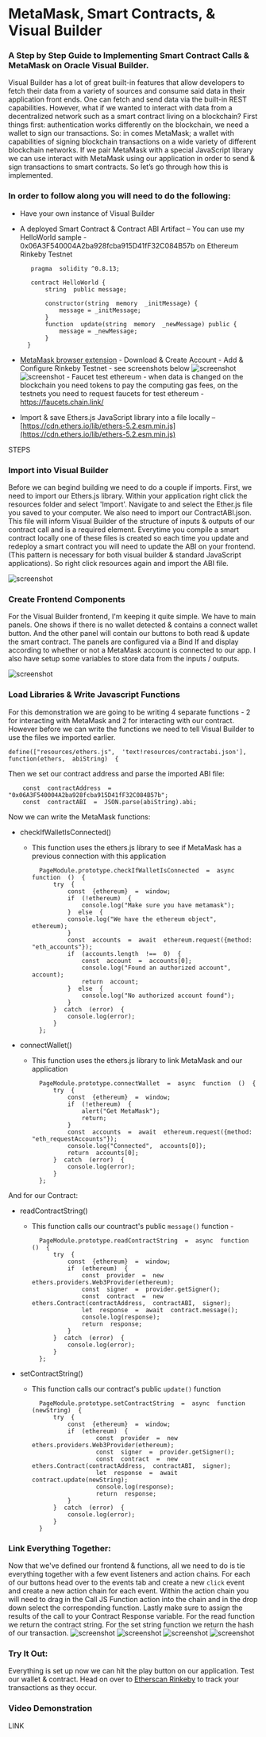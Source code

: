 # MetaMask, Smart Contracts, & Visual Builder

### A Step by Step Guide to Implementing Smart Contract Calls & MetaMask on Oracle Visual Builder.

Visual Builder has a lot of great built-in features that allow developers to fetch their data from a variety of sources and consume said data in their application front ends. One can fetch and send data via the built-in REST capabilities. However, what if we wanted to interact with data from a decentralized network such as a smart contract living on a blockchain? First things first: authentication works differently on the blockchain, we need a wallet to sign our transactions. So: in comes MetaMask; a wallet with capabilities of signing blockchain transactions on a wide variety of different blockchain networks. If we pair MetaMask with a special JavaScript library we can use interact with MetaMask using our application in order to send & sign transactions to smart contracts. So let’s go through how this is implemented.

### In order to follow along you will need to do the following:

- Have your own instance of Visual Builder

- A deployed Smart Contract & Contract ABI Artifact – You can use my HelloWorld sample - 0x06A3F540004A2ba928fcba915D41fF32C084B57b on Ethereum Rinkeby Testnet

		 pragma  solidity ^0.8.13;
	
		 contract HelloWorld { 
			 string  public message;

			 constructor(string  memory  _initMessage) {
				 message = _initMessage;
			 }
			 function  update(string  memory  _newMessage) public {
				 message = _newMessage;
			 }
		}

- [MetaMask browser extension](https://metamask.io/download/)
		 - Download & Create Account 
		 - Add & Configure Rinkeby Testnet - see screenshots below
		 ![screenshot](https://github.com/bbehrman10/o-blogs/blob/main/MetaMask-VB/images/metamask1.png?raw=true)
		 ![screenshot](https://github.com/bbehrman10/o-blogs/blob/main/MetaMask-VB/images/metamask2.png?raw=true)
		 - Faucet test ethereum - when data is changed on the blockchain you need tokens to pay the computing gas fees, on the testnets you need to request faucets for test ethereum - https://faucets.chain.link/

- Import & save Ethers.js JavaScript library into a file locally – [https://cdn.ethers.io/lib/ethers-5.2.esm.min.js](https://cdn.ethers.io/lib/ethers-5.2.esm.min.js)

STEPS

### Import into Visual Builder
Before we can begind building we need to do a couple if imports. First, we need to import our Ethers.js library. Within your application right click the resources folder and select 'Import'. Navigate to and select the Ether.js file you saved to your computer. We also need to import our ContractABI.json. This file will inform Visual Builder of the structure of inputs & outputs of our contract call and is a required element. Everytime you compile a smart contract locally one of these files is created so each time you update and redeploy a smart contract you will need to update the ABI on your frontend. (This pattern is necessary for both visual builder & standard JavaScript applications). So right click resources again and import the ABI file.

![screenshot](https://github.com/bbehrman10/o-blogs/blob/main/MetaMask-VB/images/import.png?raw=true)

### Create Frontend Components
 For the Visual Builder frontend, I'm keeping it quite simple. We have to main panels. One shows if there is no wallet detected & contains a connect wallet button. And the other panel will contain our buttons to both read & update the smart contract. The panels are configured via a Bind If and display according to whether or not a MetaMask account is connected to our app. I also have setup some variables to store data from the inputs / outputs. 

![screenshot](https://github.com/bbehrman10/o-blogs/blob/main/MetaMask-VB/images/frontend.png?raw=true)

### Load Libraries & Write Javascript Functions
For this demonstration we are going to be writing 4 separate functions - 2 for interacting with MetaMask and 2 for interacting with our contract. However before we can write the functions we need to tell Visual Builder to use the files we imported earlier. 

	define(["resources/ethers.js",  'text!resources/contractabi.json'],  function(ethers,  abiString)  {
Then we set our contract address and parse the imported ABI file:

		const  contractAddress  =  "0x06A3F540004A2ba928fcba915D41fF32C084B57b";
		const  contractABI  =  JSON.parse(abiString).abi;

Now we can write the MetaMask functions:
- checkIfWalletIsConnected()
	- This function uses the ethers.js library to see if MetaMask has a previous connection with this application
		
			PageModule.prototype.checkIfWalletIsConnected  =  async  function  ()  {
				try  {
					const  {ethereum}  =  window;
					if  (!ethereum)  {
						console.log("Make sure you have metamask");
					}  else  {
					console.log("We have the ethereum object",  ethereum);
					}
					const  accounts  =  await  ethereum.request({method:  "eth_accounts"});
					if  (accounts.length  !==  0)  {
						const  account  =  accounts[0];
						console.log("Found an authorized account",  account);
						return  account;
					}  else  {
						console.log("No authorized account found");
					}
				}  catch  (error)  {
					console.log(error);
				}
			};
- connectWallet()
	- This function uses the ethers.js library to link MetaMask and our application
	
			PageModule.prototype.connectWallet  =  async  function  ()  {
				try  {
					const  {ethereum}  =  window;
					if  (!ethereum)  {
						alert("Get MetaMask");
						return;
					}
					const  accounts  =  await  ethereum.request({method:  "eth_requestAccounts"});
					console.log("Connected",  accounts[0]);
					return  accounts[0];
				}  catch  (error)  {
					console.log(error);
				}
			};

And for our Contract:
- readContractString()
	- This function calls our countract's public `message()` function - 
	
			PageModule.prototype.readContractString  =  async  function  ()  {
				try  {
					const  {ethereum}  =  window;
					if  (ethereum)  {
						const  provider  =  new  ethers.providers.Web3Provider(ethereum);
						const  signer  =  provider.getSigner();
						const  contract  =  new  ethers.Contract(contractAddress,  contractABI,  signer);
						let  response  =  await  contract.message();
						console.log(response);
						return  response;
					}
				}  catch  (error)  {
					console.log(error);
				}
			};
- setContractString()
	- This function calls our contract's public `update()` function
	
			PageModule.prototype.setContractString  =  async  function  (newString)  {
				try  {
					const  {ethereum}  =  window;
					if  (ethereum)  {
							const  provider  =  new  ethers.providers.Web3Provider(ethereum);
							const  signer  =  provider.getSigner();
							const  contract  =  new  ethers.Contract(contractAddress,  contractABI,  signer);
							let  response  =  await  contract.update(newString);
							console.log(response);
							return  response;
					}
				}  catch  (error)  {
					console.log(error);
				}
			}
### Link Everything Together:
Now that we've defined our frontend & functions, all we need to do is tie everything together with a few event listeners and action chains. For each of our buttons head over to the events tab and create a new `click` event and create a new action chain for each event. Within the action chain you will need to drag in the Call JS Function action into the chain and in the drop down select the corresponding function. Lastly make sure to assign the results of the call to your Contract Response variable. For the read function we return the contract string. For the set string function we return the hash of our transaction.
![screenshot](https://github.com/bbehrman10/o-blogs/blob/main/MetaMask-VB/images/actionList.png?raw=true)
![screenshot](https://github.com/bbehrman10/o-blogs/blob/main/MetaMask-VB/images/actionChain.png?raw=true)
![screenshot](https://github.com/bbehrman10/o-blogs/blob/main/MetaMask-VB/images/stringsResult.png?raw=true)
![screenshot](https://github.com/bbehrman10/o-blogs/blob/main/MetaMask-VB/images/hashResults.png?raw=true)

### Try It Out:
Everything is set up now we can hit the play button on our application. Test our wallet & contract. Head on over to [Etherscan Rinkeby](https://rinkeby.etherscan.io/address/0x06A3F540004A2ba928fcba915D41fF32C084B57b) to track your transactions as they occur. 
### Video Demonstration
LINK
